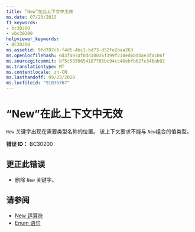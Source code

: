 ```yaml
---
title: “New”在此上下文中无效
ms.date: 07/20/2015
f1_keywords:
- bc30200
- vbc30200
helpviewer_keywords:
- BC30200
ms.assetid: 9fd787c6-f4d5-4bc1-bd73-d52fe2baa263
ms.openlocfilehash: 6d3f497af0dd10036f399f718ed6bdbae3fa106f
ms.sourcegitcommit: bf5c5850654187705bc94cc40ebfb62fe346ab02
ms.translationtype: MT
ms.contentlocale: zh-CN
ms.lasthandoff: 09/23/2020
ms.locfileid: "91075767"
---
```

# <a name="new-is-not-valid-in-this-context"></a>“New”在此上下文中无效

`New` 关键字出现在需要类型名称的位置。 该上下文要求不能与 `New`组合的值类型。  
  
 **错误 ID：** BC30200  
  
## <a name="to-correct-this-error"></a>更正此错误  
  
- 删除 `New` 关键字。  
  
## <a name="see-also"></a>请参阅

- [New 运算符](../language-reference/operators/new-operator.md)
- [Enum 语句](../language-reference/statements/enum-statement.md)
